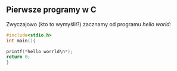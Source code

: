 ## Pierwsze programy w C

Zwyczajowo (kto to wymyślił?) zacznamy od programu
*hello world*:

```c
#include<stdio.h>
int main(){

printf(*hello worrld\n*);
return 0;
}
